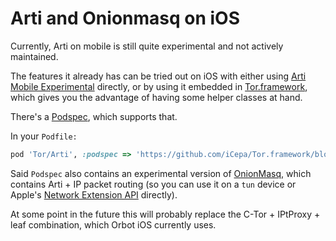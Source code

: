 # Arti and Onionmasq on iOS

Currently, Arti on mobile is still quite experimental and not actively maintained.

The features it already has can be tried out on iOS with either using [Arti Mobile Experimental](https://gitlab.com/guardianproject/arti-mobile-ex) directly, or by using it embedded in [Tor.framework](https://github.com/iCepa/Tor.framework), which gives you the advantage of having some helper classes at hand.

There's a [Podspec](https://github.com/iCepa/Tor.framework/blob/pure\_pod/Arti.podspec), which supports that.

In your `Podfile:`

```ruby
pod 'Tor/Arti', :podspec => 'https://github.com/iCepa/Tor.framework/blob/pure_pod/Arti.podspec'
```

Said `Podspec` also contains an experimental version of [OnionMasq](https://gitlab.torproject.org/tpo/core/onionmasq), which contains Arti + IP packet routing (so you can use it on a `tun` device or Apple's [Network Extension API](https://developer.apple.com/documentation/networkextension) directly).&#x20;

At some point in the future this will probably replace the C-Tor + IPtProxy + leaf combination, which Orbot iOS currently uses.
